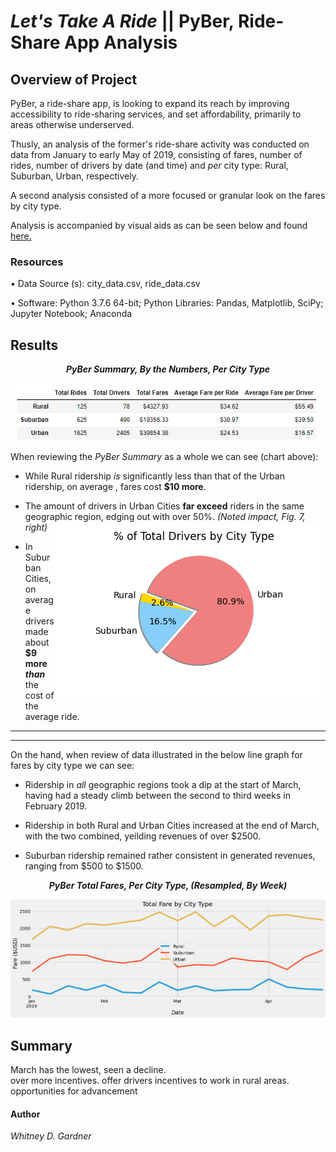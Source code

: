 # _Let's Take A Ride_ || PyBer, Ride-Share App  Analysis


## Overview of Project

PyBer, a ride-share app, is looking to expand its reach by improving accessibility to ride-sharing services, and set affordability, primarily to areas otherwise underserved.

Thusly, an analysis of the former's ride-share activity was conducted on data from January to early May of 2019, consisting of fares, number of rides, number of drivers by date (and time) and _per_ city type: Rural, Suburban, Urban, respectively. 

A second analysis consisted of a more focused or granular look on the fares by city type. 

Analysis is accompanied by visual aids as can be seen below and found [here.](https://github.com/SoWhitIs/pyber-analysis/tree/main/analysis)



### Resources
• Data Source (s): city_data.csv, ride_data.csv

• Software: Python 3.7.6 64-bit; Python Libraries: Pandas, Matplotlib, SciPy; Jupyter Notebook; Anaconda



## Results

<p align="center">
  <i><b> PyBer Summary, By the Numbers, Per City Type  </b></i> 
 </p>
<p align="center">
  <img src="additionalresources/pyber_summary.png" />
</p>

When reviewing the _PyBer Summary_ as a whole we can see (chart above):

* While Rural ridership _is_ significantly less than that of the Urban ridership, on average , fares cost **$10 more**. 

* The amount of drivers in Urban Cities **far exceed** riders in the same geographic region, edging out with over 50%. _(Noted impact, Fig. 7, right)_ <img align="right" src="analysis/Fig7.png">


* In Suburban Cities, on average drivers made about **$9 more _than_** the cost of the average ride. 


***
***
On the  hand, when review of data illustrated in the below line graph for fares by city type we can see:

* Ridership in _all_ geographic regions took a dip at the start of March, having had a steady climb between the second to third weeks
in February 2019. 

* Ridership in both Rural and Urban Cities increased at the end of March, with the two combined, yeilding revenues of over $2500.

* Suburban ridership remained rather consistent  in generated revenues, ranging from  $500 to $1500. 

<p align="center">
  <i><b> PyBer Total Fares, Per City Type, (Resampled, By Week) </b></i> 
 </p>
<p align="center">
  <img src="analysis/PyBer_fare_summary.png" />
</p>


## Summary 
March has the lowest, seen a decline.  
over more incentives.
offer drivers incentives to work in rural areas. opportunities for advancement

#### Author
_Whitney D. Gardner_

